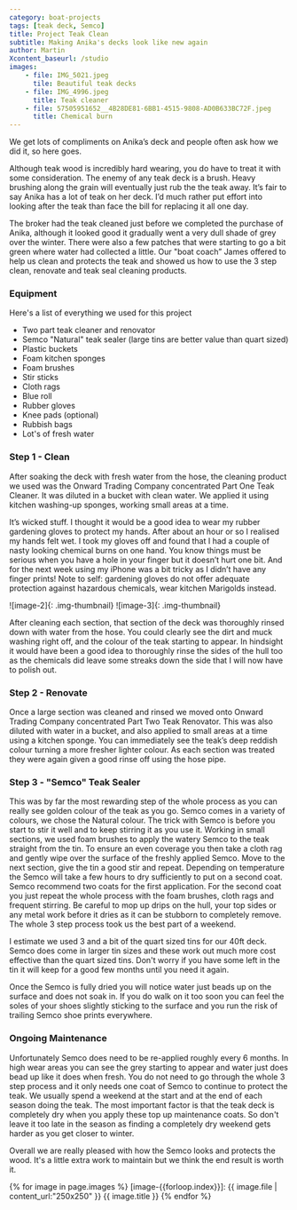 ```yaml
---
category: boat-projects
tags: [teak deck, Semco]
title: Project Teak Clean
subtitle: Making Anika's decks look like new again
author: Martin
Xcontent_baseurl: /studio
images: 
    - file: IMG_5021.jpeg
      tile: Beautiful teak decks
    - file: IMG_4996.jpeg
      title: Teak cleaner
    - file: 57505951652__4B28DE81-6BB1-4515-9808-AD0B633BC72F.jpeg
      title: Chemical burn
---
```

We get lots of compliments on Anika’s deck and people often ask how we did it, so here goes. 

Although teak wood is incredibly hard wearing, you do have to treat it with some consideration.
The enemy of any teak deck is a brush. Heavy brushing along the grain will eventually just rub 
the the teak away. It’s fair to say Anika has a lot of teak on her deck. I’d much rather put 
effort into looking after the teak than face the bill for replacing it all one day. 

The broker had the teak cleaned just before we completed the purchase of Anika, although it 
looked good it gradually went a very dull shade of grey over the winter. There were also a few 
patches that were starting to go a bit green where water had collected a little. Our "boat 
coach” James offered to help us clean and protects the teak and showed us how to use the 3 
step clean, renovate and teak seal cleaning products. 

### Equipment
Here's a list of everything we used for this project
- Two part teak cleaner and renovator
- Semco "Natural" teak sealer (large tins are better value than quart sized)
- Plastic buckets
- Foam kitchen sponges
- Foam brushes
- Stir sticks
- Cloth rags
- Blue roll
- Rubber gloves 
- Knee pads (optional)
- Rubbish bags
- Lot's of fresh water


### Step 1 - Clean
After soaking the deck with fresh water from the hose, the cleaning product we used was the 
Onward Trading Company concentrated Part One Teak Cleaner. It was diluted in a bucket with 
clean water. We applied it using kitchen washing-up sponges, working small areas at a time.

It’s wicked stuff. I thought it would be a good idea to wear my rubber gardening gloves to 
protect my hands. After about an hour or so I realised my hands felt wet. I took my gloves 
off and found that I had a couple of nasty looking chemical burns on one hand. You know things 
must be serious when you have a hole in your finger but it doesn’t hurt one bit. And for the 
next week using my iPhone was a bit tricky as I didn’t have any finger prints! Note to self: 
gardening gloves do not offer adequate protection against hazardous chemicals, wear kitchen 
Marigolds instead. 

![image-2]{: .img-thumbnail} ![image-3]{: .img-thumbnail}

After cleaning each section, that section of the deck was thoroughly rinsed down with water 
from the hose. You could clearly see the dirt and muck washing right off, and the colour of 
the teak starting to appear. In hindsight it would have been a good idea to thoroughly rinse 
the sides of the hull too as the chemicals did leave some streaks down the side that I will 
now have to polish out.

### Step 2 - Renovate
Once a large section was cleaned and rinsed we moved onto Onward Trading Company concentrated 
Part Two Teak Renovator. This was also diluted with water in a bucket, and also applied 
to small areas at a time using a kitchen sponge. You can immediately see the teak’s deep reddish colour 
turning a more fresher lighter colour. As each section was treated they were again given a good
rinse off using the hose pipe. 

### Step 3 - "Semco" Teak Sealer
This was by far the most rewarding step of the whole process as you can really see golden colour of the teak as you go. Semco comes in a variety of colours, we chose the Natural colour. The trick with Semco is before you start to stir it well and to keep stirring it as you use it.  Working in small sections, we used foam brushes to apply the watery Semco to the teak straight from the tin. To ensure an even coverage you then take a cloth rag and gently wipe over the surface of the freshly applied Semco. Move to the next section, give the tin a good stir and repeat. Depending on temperature the Semco will take a few hours to dry sufficiently to put on a second coat. Semco recommend two coats for the first application. For the second coat you just repeat the whole process with the foam brushes, cloth rags and frequent stirring. Be careful to mop up drips on the hull, your top sides or any metal work before it dries as it can be stubborn to completely remove. The whole 3 step process took us the best part of a weekend.

I estimate we used 3 and a bit of the quart sized tins for our 40ft deck. Semco does come in larger tin sizes and these work out much more cost effective than the quart sized tins. Don't worry if you have some left in the tin it will keep for a good few months until you need it again. 

Once the Semco is fully dried you will notice water just beads up on the surface and does not soak in. If you do walk on it too soon you can feel the soles of your shoes slightly sticking to the surface and you run the risk of trailing Semco shoe prints everywhere.  

### Ongoing Maintenance
Unfortunately Semco does need to be re-applied roughly every 6 months. In high wear areas you can see the grey starting to appear and water just does bead up like it does when fresh. You do not need to go through the whole 3 step process and it only needs one coat of Semco to continue to protect the teak. We usually spend a weekend at the start and at the end of each season doing the teak. The most important factor is that the teak deck is completely dry when you apply these top up maintenance coats. So don't leave it too late in the season as finding a completely dry weekend gets harder as you get closer to winter.

Overall we are really pleased with how the Semco looks and protects the wood. It's a little extra work to maintain but we think the end result is worth it.

{% for image in page.images %}
[image-{{forloop.index}}]: {{ image.file | content_url:"250x250" }} {{ image.title }}
{% endfor %}
